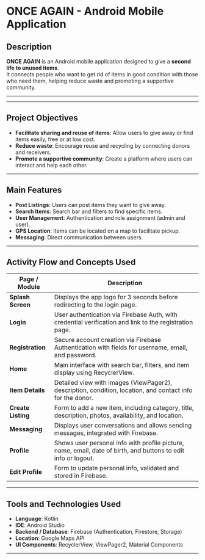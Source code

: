 # ONCE AGAIN - Android Mobile Application

## Description
**ONCE AGAIN** is an Android mobile application designed to give a **second life to unused items**.  
It connects people who want to get rid of items in good condition with those who need them, helping reduce waste and promoting a supportive community.

---


---

## Project Objectives
- **Facilitate sharing and reuse of items**: Allow users to give away or find items easily, free or at low cost.  
- **Reduce waste**: Encourage reuse and recycling by connecting donors and receivers.  
- **Promote a supportive community**: Create a platform where users can interact and help each other.

---

## Main Features
- **Post Listings**: Users can post items they want to give away.  
- **Search Items**: Search bar and filters to find specific items.  
- **User Management**: Authentication and role assignment (admin and user).  
- **GPS Location**: Items can be located on a map to facilitate pickup.  
- **Messaging**: Direct communication between users.

---

## Activity Flow and Concepts Used

| Page / Module | Description |
|---------------|-------------|
| **Splash Screen** | Displays the app logo for 3 seconds before redirecting to the login page. |
| **Login** | User authentication via Firebase Auth, with credential verification and link to the registration page. |
| **Registration** | Secure account creation via Firebase Authentication with fields for username, email, and password. |
| **Home** | Main interface with search bar, filters, and item display using RecyclerView. |
| **Item Details** | Detailed view with images (ViewPager2), description, condition, location, and contact info for the donor. |
| **Create Listing** | Form to add a new item, including category, title, description, photos, availability, and location. |
| **Messaging** | Displays user conversations and allows sending messages, integrated with Firebase. |
| **Profile** | Shows user personal info with profile picture, name, email, date of birth, and buttons to edit info or logout. |
| **Edit Profile** | Form to update personal info, validated and stored in Firebase.

---

## Tools and Technologies Used
- **Language**: Kotlin
- **IDE**: Android Studio  
- **Backend / Database**: Firebase (Authentication, Firestore, Storage)  
- **Location**: Google Maps API  
- **UI Components**: RecyclerView, ViewPager2, Material Components  

---





